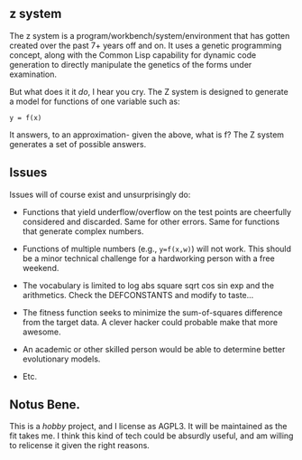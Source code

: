 z system
---

The z system is a program/workbench/system/environment that has gotten
created over the past 7+ years off and on. It uses a genetic
programming concept, along with the Common Lisp capability for dynamic code
generation to directly manipulate the genetics of the forms under examination.

But what does it it *do*, I hear you cry. The Z system is designed to
generate a model for functions of one variable such as:

```
y = f(x)
```

It answers, to an approximation- given the above, what is f? The Z
system generates a set of possible answers.


Issues
---

Issues will of course exist and unsurprisingly do:

- Functions that yield underflow/overflow on the test points are
  cheerfully considered and discarded. Same for other errors. Same for
  functions that generate complex numbers.

- Functions of multiple numbers (e.g., `y=f(x,w)`) will not work. This
  should be a minor technical challenge for a hardworking person with
  a free weekend.

- The vocabulary is limited to log abs square sqrt cos sin exp and the
  arithmetics. Check the DEFCONSTANTS and modify to taste...

- The fitness function seeks to minimize the sum-of-squares difference
  from the target data. A clever hacker could probable make that more
  awesome.

- An academic or other skilled person would be able to determine
  better evolutionary models.

- Etc.


Notus Bene.
---

This is a *hobby* project, and I license as AGPL3. It will be
maintained as the fit takes me. I think this kind of tech could be
absurdly useful, and am willing to relicense it given the right
reasons.
